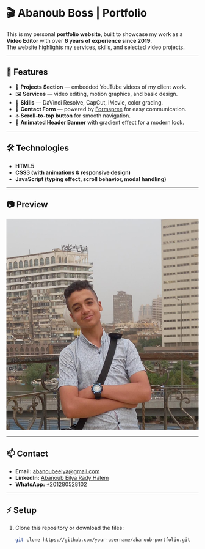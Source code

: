 # 🎬 Abanoub Boss | Portfolio

This is my personal **portfolio website**, built to showcase my work as a **Video Editor** with over **6 years of experience since 2019**.  
The website highlights my services, skills, and selected video projects.

---

## 🚀 Features
- 🎥 **Projects Section** — embedded YouTube videos of my client work.
- 🖼️ **Services** — video editing, motion graphics, and basic design.
- 🧰 **Skills** — DaVinci Resolve, CapCut, iMovie, color grading.
- 📩 **Contact Form** — powered by [Formspree](https://formspree.io/) for easy communication.
- 🔝 **Scroll-to-top button** for smooth navigation.
- 🌈 **Animated Header Banner** with gradient effect for a modern look.

---

## 🛠️ Technologies
- **HTML5**
- **CSS3 (with animations & responsive design)**
- **JavaScript (typing effect, scroll behavior, modal handling)**

---

## 📷 Preview
![Portfolio Preview](main.jpg)

---

## 📫 Contact
- **Email:** [abanoubeelya@gmail.com](mailto:abanoubeelya@gmail.com)  
- **LinkedIn:** [Abanoub Eilya Rady Halem](https://www.linkedin.com/in/abanoub-eilya-rady-halem-60bbb3348)  
- **WhatsApp:** [+201280528102](https://wa.me/201280528102)  

---

## ⚡ Setup
1. Clone this repository or download the files:
   ```bash
   git clone https://github.com/your-username/abanoub-portfolio.git
